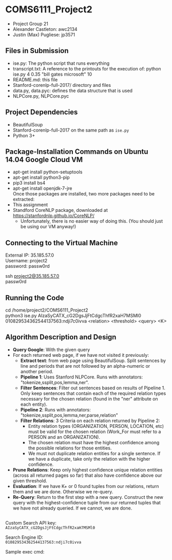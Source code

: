 # COMS6111_Project2

* Project Group 21
* Alexander Castleton: awc2134
* Justin (Max) Pugliese: jp3571

## Files in Submission

* ise.py: The python script that runs everything
* transcript.txt: A reference to the printouts for the execution of: python ise.py 4 0.35 "bill gates microsoft" 10
* README.md: this file
* Stanford-corenlp-full-2017/ directory and files
* data.py, data.pyc: defines the data structure that is used
* NLPCore.py, NLPCore.pyc

## Project Dependencies
* BeautifulSoup
* Stanford-corenlp-full-2017 on the same path as `ise.py`
* Python 3+

## Package-Installation Commands on Ubuntu 14.04 Google Cloud VM

* apt-get install python-setuptools <br/>
* apt-get install python3-pip <br/>
* pip3 install bs4 <br/>
* apt-get install openjdk-7-jre <br/>
Once those packages are installed, two more packages need to be extracted:
* This assignment
* Standford CoreNLP package, downloaded at https://stanfordnlp.github.io/CoreNLP/
  * Unfortunately, there is no easier way of doing this. (You should just be using our VM anyway!)

## Connecting to the Virtual Machine

External IP: 35.185.57.0 <br/>
Username: project2 <br/>
password: passw0rd <br/>

ssh project2@35.185.57.0 <br/>
passw0rd

## Running the Code

cd /home/project2/COMS6111_Project2 <br/>
python3 ise.py AIzaSyCATX_cG2DgsJjFtCdgcThfR2xaH7MSMl0 010829534362544137563:ndji7c0ivva \<relation\> \<threshold\> \<query\> \<K\>

## Algorithm Description and Design

* **Query Google**: With the given query
* For each returned web page, if we have not visited it previously:
  * **Extract text**: from web page using BeautifulSoup.  Split sentences by line and periods that are not followed by an alpha-numeric or another period.
  * **Pipeline 1**: Uses Stanford NLPCore.  Runs with annotators: "tokenize,ssplit,pos,lemma,ner".
  * **Filter Sentences**: Filter out sentences based on results of Pipeline 1.  Only keep sentences that contain each of the required relation types necessary for the chosen relation (found in the "ner" attribute on each entity).
  * **Pipeline 2**: Runs with annotators: "tokenize,ssplit,pos,lemma,ner,parse,relation"
  * **Filter Relations**: 3 Criteria on each relation returned by Pipeline 2:
    * Entity relation types (ORGANIZATION, PERSON, LOCATION, etc) must be valid for the chosen relation (Work_For must refer to a PERSON and an ORGANIZATION).
    * The chosen relation must have the highest confidence among the possible relations for those entities.
    * We must not duplicate relation entities for a single sentence.  If we have a duplicate, take only the relation with the higher confidence.
* **Prune Relations**: Keep only highest confidence unique relation entities (across all returned pages so far) that also have confidence above our given threshold.
* **Evaluation**: If we have K+ or 0 found tuples from our relations, return them and we are done.  Otherwise we re-query.
* **Re-Query**: Return to the first step with a new query.  Construct the new query with the highest-confidence tuple from our returned tuples that we have not already queried.  If we cannot, we are done.

##

Custom Search API key:<br/>
`AIzaSyCATX_cG2DgsJjFtCdgcThfR2xaH7MSMl0`

Search Engine ID:<br/>
`010829534362544137563:ndji7c0ivva`

Sample exec cmd:<br/>
